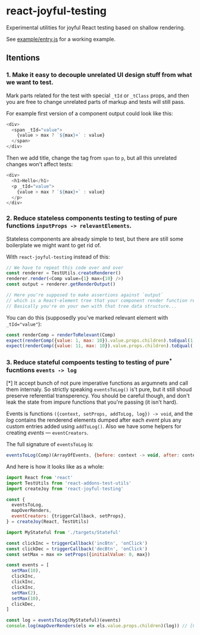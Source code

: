 # react-joyful-testing

Experimental utilities for joyful React testing based on shallow rendering.

See [example/entry.js](https://github.com/rpominov/react-joyful-testing/blob/master/example/entry.js) for a working example.


## Itentions

### 1. Make it easy to decouple unrelated UI design stuff from what we want to test.

Mark parts related for the test with special `_tId` or `_tClass` props, and then you are free to change unrelated parts of markup and tests will still pass.

For example first version of a component output could look like this:

```js
<div>
  <span _tId="value">
    {value > max ? `${max}+` : value}
  </span>
</div>
```

Then we add title, change the tag from `span` to `p`, but all this unrelated changes won't affect tests:

```js
<div>
  <h1>Hello</h1>
  <p _tId="value">
    {value > max ? `${max}+` : value}
  </p>
</div>
```

### 2. Reduce stateless components testing to testing of pure functions `inputProps -> relevantElements`.

Stateless components are already simple to test, but there are still some boilerplate we might want to get rid of.

With `react-joyful-testing` instead of this:

```js
// We have to repeat this code over and over
const renderer = TestUtils.createRenderer()
renderer.render(<Comp value={1} max={10} />)
const output = renderer.getRenderOutput()

// Here you're supposed to make assertions against `output`
// which is a React-element tree that your component render function returns.
// Basically you're on your own with that tree data structure...
```

You can do this (supposedly you've marked relevant element with `_tId="value"`):

```js
const renderComp = renderToRelevant(Comp)
expect(renderComp({value: 1, max: 10}).value.props.children).toEqual(1)
expect(renderComp({value: 11, max: 10}).value.props.children).toEqual('10+')
```

### 3. Reduce stateful compoents testing to testing of pure<sup>*</sup> fucntions `events -> log`

[*] It accept bunch of not pure imperative functions as argumnets and call them internaly.
So strictly speaking `eventsToLog()` is't pure, but it still shoud preserve referential transperency.
You should be careful though, and don't leak the state from impure functions that you're passing (it isn't hard).

Events is functions `({context, setProps, addToLog, log}) -> void`, and the _log_
contains the renderend elements dumped after each _event_ plus any custom entries
added using `addToLog()`. Also we have some helpers for creating _events_ — `eventCreators`.

The full signature of `eventsToLog` is:

```js
eventsToLog(Comp)(ArrayOfEvents, {before: context -> void, after: context -> void}) -> log
```

And here is how it looks like as a whole:

```js
import React from 'react'
import TestUtils from 'react-addons-test-utils'
import createJoy from 'react-joyful-testing'

const {
  eventsToLog,
  mapOverRenders,
  eventCreators: {triggerCallback, setProps},
} = createJoy(React, TestUtils)

import MyStateful from './targets/Stateful'

const clickInc = triggerCallback('incBtn', 'onClick')
const clickDec = triggerCallback('decBtn', 'onClick')
const setMax = max => setProps({initialValue: 0, max})

const events = [
  setMax(10),
  clickInc,
  clickInc,
  clickInc,
  setMax(2),
  setMax(10),
  clickDec,
]

const log = eventsToLog(MyStateful)(events)
console.log(mapOverRenders(els => els.value.props.children)(log)) // [0, 1, 2, 3, "2+", 3, 2]
```
